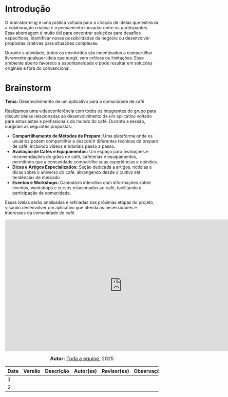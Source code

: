 # Introdução

O brainstorming é uma prática voltada para a criação de ideias que estimula a colaboração criativa e o pensamento inovador entre os participantes. Essa abordagem é muito útil para encontrar soluções para desafios específicos, identificar novas possibilidades de negócio ou desenvolver propostas criativas para situações complexas.

Durante a atividade, todos os envolvidos são incentivados a compartilhar livremente qualquer ideia que surgir, sem críticas ou limitações. Esse ambiente aberto favorece a espontaneidade e pode resultar em soluções originais e fora do convencional.

# Brainstorm

**Tema:** Desenvolvimento de um aplicativo para a comunidade de café

Realizamos uma videoconferência com todos os integrantes do grupo para discutir ideias relacionadas ao desenvolvimento de um aplicativo voltado para entusiastas e profissionais do mundo do café. Durante a sessão, surgiram as seguintes propostas:

- **Compartilhamento de Métodos de Preparo:** Uma plataforma onde os usuários podem compartilhar e descobrir diferentes técnicas de preparo de café, incluindo vídeos e tutoriais passo a passo.
- **Avaliação de Cafés e Equipamentos:** Um espaço para avaliações e recomendações de grãos de café, cafeterias e equipamentos, permitindo que a comunidade compartilhe suas experiências e opiniões.
- **Dicas e Artigos Especializados:** Seção dedicada a artigos, notícias e dicas sobre o universo do café, abrangendo desde o cultivo até tendências de mercado.
- **Eventos e Workshops:** Calendário interativo com informações sobre eventos, workshops e cursos relacionados ao café, facilitando a participação da comunidade.

Essas ideias serão analisadas e refinadas nas próximas etapas do projeto, visando desenvolver um aplicativo que atenda às necessidades e interesses da comunidade de café.

<iframe width="768" height="432" src="https://miro.com/app/live-embed/uXjVIE6figs=/?moveToViewport=-2512,-1521,4739,2303&embedId=45177988187" frameborder="0" scrolling="no" allow="fullscreen; clipboard-read; clipboard-write" allowfullscreen></iframe>

<font size="3"><p style="text-align: center"><b>Autor:</b>  [Toda a equipe](), 2025</p></font>



|Data|Versão|Descrição|Autor(es)|Revisor(es)|Observações|
|----|------|----------|----------|------------|------------|
|1| | | | | |
|2| | | | | |
